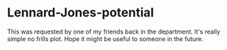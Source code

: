 # Lennard-Jones-potential
This was requested by one of my friends back in the department. It's really simple no frills plot. Hope it might be useful to someone in the future. 
